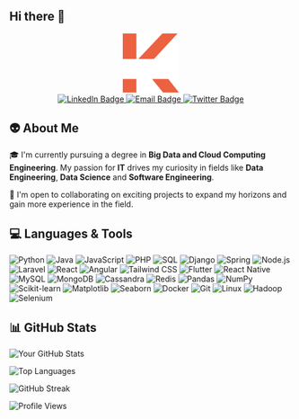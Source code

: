 ## Hi there 👋

<div id="header" align="center">
  <img src="./logo.png" width="100"/>
    <div id="badges">
        <a href="https://www.linkedin.com/in/wail-koundi/">
            <img src="https://img.shields.io/badge/LinkedIn-blue?style=for-the-badge&logo=linkedin&logoColor=white" alt="LinkedIn Badge"/>
        </a>
        <a href="mailto:koundiwail02@gmail.com">
            <img src="https://img.shields.io/badge/Email-red?style=for-the-badge&logo=gmail&logoColor=white" alt="Email Badge"/>
        </a>
        <a href="https://x.com/k_wail10">
            <img src="https://img.shields.io/badge/k_wail10-black?style=for-the-badge&logo=x&logoColor=white" alt="Twitter Badge"/>
        </a>
    </div>
</div>

## 👽 About Me

🎓 I'm currently pursuing a degree in **Big Data and Cloud Computing Engineering**. My passion for **IT** drives my curiosity in fields like **Data Engineering**, **Data Science** and **Software Engineering**.

🤝 I'm open to collaborating on exciting projects to expand my horizons and gain more experience in the field.

## 💻 Languages & Tools

![Python](https://img.shields.io/badge/-Python-3776AB?logo=python&logoColor=fff&style=for-the-badge)
![Java](https://img.shields.io/badge/-Java-007396?logo=java&logoColor=fff&style=for-the-badge)
![JavaScript](https://img.shields.io/badge/-JavaScript-F7DF1E?logo=javascript&logoColor=000&style=for-the-badge)
![PHP](https://img.shields.io/badge/-PHP-777BB4?logo=php&logoColor=fff&style=for-the-badge)
![SQL](https://img.shields.io/badge/-SQL-4479A1?logo=postgresql&logoColor=fff&style=for-the-badge)
![Django](https://img.shields.io/badge/-Django-092E20?logo=django&logoColor=fff&style=for-the-badge)
![Spring](https://img.shields.io/badge/-Spring-6DB33F?logo=spring&logoColor=fff&style=for-the-badge)
![Node.js](https://img.shields.io/badge/-Node.js-339933?logo=node.js&logoColor=fff&style=for-the-badge)
![Laravel](https://img.shields.io/badge/-Laravel-FF2D20?logo=laravel&logoColor=fff&style=for-the-badge)
![React](https://img.shields.io/badge/-React-61DAFB?logo=react&logoColor=000&style=for-the-badge)
![Angular](https://img.shields.io/badge/-Angular-DD0031?logo=angular&logoColor=fff&style=for-the-badge)
![Tailwind CSS](https://img.shields.io/badge/-Tailwind%20CSS-06B6D4?logo=tailwind-css&logoColor=fff&style=for-the-badge)
![Flutter](https://img.shields.io/badge/-Flutter-02569B?logo=flutter&logoColor=fff&style=for-the-badge)
![React Native](https://img.shields.io/badge/-React%20Native-61DAFB?logo=react&logoColor=000&style=for-the-badge)
![MySQL](https://img.shields.io/badge/-MySQL-4479A1?logo=mysql&logoColor=fff&style=for-the-badge)
![MongoDB](https://img.shields.io/badge/-MongoDB-47A248?logo=mongodb&logoColor=fff&style=for-the-badge)
![Cassandra](https://img.shields.io/badge/-Cassandra-1287B1?logo=apache-cassandra&logoColor=fff&style=for-the-badge)
![Redis](https://img.shields.io/badge/-Redis-DC382D?logo=redis&logoColor=fff&style=for-the-badge)
![Pandas](https://img.shields.io/badge/-Pandas-150458?logo=pandas&logoColor=fff&style=for-the-badge)
![NumPy](https://img.shields.io/badge/-NumPy-013243?logo=numpy&logoColor=fff&style=for-the-badge)
![Scikit-learn](https://img.shields.io/badge/-Scikit--learn-F7931E?logo=scikit-learn&logoColor=fff&style=for-the-badge)
![Matplotlib](https://img.shields.io/badge/-Matplotlib-11557C?logo=python&logoColor=fff&style=for-the-badge)
![Seaborn](https://img.shields.io/badge/-Seaborn-0095A8?logo=python&logoColor=fff&style=for-the-badge)
![Docker](https://img.shields.io/badge/-Docker-2496ED?logo=docker&logoColor=fff&style=for-the-badge)
![Git](https://img.shields.io/badge/-Git-F05032?logo=git&logoColor=fff&style=for-the-badge)
![Linux](https://img.shields.io/badge/-Linux-FCC624?logo=linux&logoColor=000&style=for-the-badge)
![Hadoop](https://img.shields.io/badge/-Hadoop-f69824?logo=apache-hadoop&logoColor=fff&style=for-the-badge)
![Selenium](https://img.shields.io/badge/-Selenium-43B02A?logo=selenium&logoColor=fff&style=for-the-badge)

## 📊 GitHub Stats

![Your GitHub Stats](https://github-readme-stats.vercel.app/api?username=wail-10&show_icons=true&theme=tokyonight)

![Top Languages](https://github-readme-stats.vercel.app/api/top-langs/?username=wail-10&layout=compact&theme=tokyonight)

![GitHub Streak](https://streak-stats.demolab.com/?user=wail-10&theme=tokyonight)


![Profile Views](https://profile-counter.glitch.me/wail-10/count.svg)
